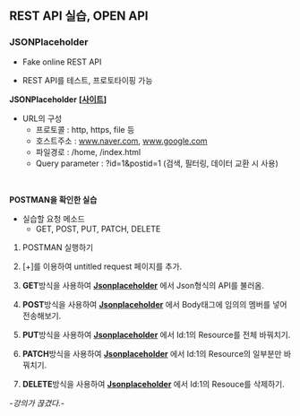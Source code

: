 ## REST API 실습, OPEN API

### JSONPlaceholder

* Fake online REST API

* REST API를 테스트, 프로토타이핑 가능

**JSONPlaceholder** **[[사이트](http://jsonplaceholder.typicode.com/)]**

- URL의 구성
  - 프로토콜 : http, https, file 등
  - 호스트주소 : www.naver.com, www.google.com
  - 파일경로 : /home, /index.html
  - Query parameter : ?id=1&postid=1 (검색, 필터링, 데이터 교환 시 사용)

</br>

**POSTMAN을 확인한 실습**
</br>
- 실습할 요청 메소드
  - GET, POST, PUT, PATCH, DELETE

1. POSTMAN 실행하기

2. [+]를 이용하여 untitled request 페이지를 추가.

3. **GET**방식을 사용하여 **[Jsonplaceholder](http://jsonplaceholder.typicode.com/posts)** 에서 Json형식의 API를 불러옴.

4. **POST**방식을 사용하여 **[Jsonplaceholder](http://jsonplaceholder.typicode.com/posts)** 에서 Body태그에 임의의 멤버를 넣어 전송해보기.

5. **PUT**방식을 사용하여 **[Jsonplaceholder](http://jsonplaceholder.typicode.com/posts/1)** 에서 Id:1의 Resource를 전체 바꿔치기.

6. **PATCH**방식을 사용하여 **[Jsonplaceholder](http://jsonplaceholder.typicode.com/posts/1)** 에서 Id:1의 Resource의 일부분만 바꿔치기.

7. **DELETE**방식을 사용하여 **[Jsonplaceholder](http://jsonplaceholder.typicode.com/posts/1)** 에서 Id:1의 Resouce를 삭제하기.

*-강의가 끊겼다.-*

